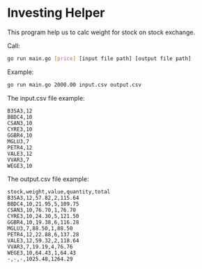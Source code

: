 # Investing Helper

This program help us to calc weight for stock on stock exchange.

Call:
```sh
go run main.go [price] [input file path] [output file path]
```
Example:
```sh
go run main.go 2000.00 input.csv output.csv
```

The input.csv file example:
```
B3SA3,12
BBDC4,10
CSAN3,10
CYRE3,10
GGBR4,10
MGLU3,7
PETR4,12
VALE3,12
VVAR3,7
WEGE3,10
```

The output.csv file example:
```
stock,weight,value,quantity,total
B3SA3,12,57.82,2,115.64
BBDC4,10,21.95,5,109.75
CSAN3,10,76.70,1,76.70
CYRE3,10,24.30,5,121.50
GGBR4,10,19.38,6,116.28
MGLU3,7,88.50,1,88.50
PETR4,12,22.88,6,137.28
VALE3,12,59.32,2,118.64
VVAR3,7,19.19,4,76.76
WEGE3,10,64.43,1,64.43
-,-,-,1025.48,1264.29
```